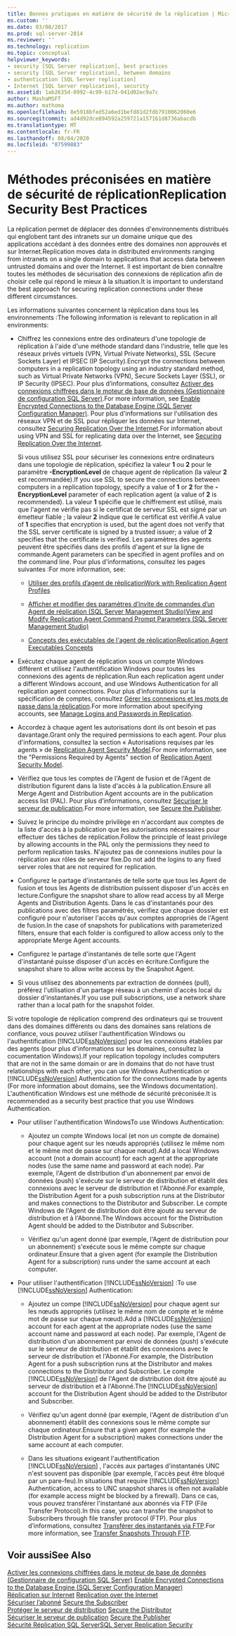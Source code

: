 ```yaml
---
title: Bonnes pratiques en matière de sécurité de la réplication | Microsoft Docs
ms.custom: ''
ms.date: 03/08/2017
ms.prod: sql-server-2014
ms.reviewer: ''
ms.technology: replication
ms.topic: conceptual
helpviewer_keywords:
- security [SQL Server replication], best practices
- security [SQL Server replication], between domains
- authentication [SQL Server replication]
- Internet [SQL Server replication], security
ms.assetid: 1ab2635d-0992-4c99-b17d-041d02ec9a7c
author: MashaMSFT
ms.author: mathoma
ms.openlocfilehash: 8e5918bfed52a6ed1befd81d2fdb7910062060e6
ms.sourcegitcommit: ad4d92dce894592a259721a1571b1d8736abacdb
ms.translationtype: MT
ms.contentlocale: fr-FR
ms.lasthandoff: 08/04/2020
ms.locfileid: "87599883"
---
```

# <a name="replication-security-best-practices"></a><span data-ttu-id="a9626-102">Méthodes préconisées en matière de sécurité de réplication</span><span class="sxs-lookup"><span data-stu-id="a9626-102">Replication Security Best Practices</span></span>
  <span data-ttu-id="a9626-103">La réplication permet de déplacer des données d'environnements distribués qui englobent tant des intranets sur un domaine unique que des applications accédant à des données entre des domaines non approuvés et sur Internet.</span><span class="sxs-lookup"><span data-stu-id="a9626-103">Replication moves data in distributed environments ranging from intranets on a single domain to applications that access data between untrusted domains and over the Internet.</span></span> <span data-ttu-id="a9626-104">Il est important de bien connaître toutes les méthodes de sécurisation des connexions de réplication afin de choisir celle qui répond le mieux à la situation.</span><span class="sxs-lookup"><span data-stu-id="a9626-104">It is important to understand the best approach for securing replication connections under these different circumstances.</span></span>  
  
 <span data-ttu-id="a9626-105">Les informations suivantes concernent la réplication dans tous les environnements :</span><span class="sxs-lookup"><span data-stu-id="a9626-105">The following information is relevant to replication in all environments:</span></span>  
  
-   <span data-ttu-id="a9626-106">Chiffrez les connexions entre des ordinateurs d'une topologie de réplication à l'aide d'une méthode standard dans l'industrie, telle que les réseaux privés virtuels (VPN, Virtual Private Networks), SSL (Secure Sockets Layer) et IPSEC (IP Security).</span><span class="sxs-lookup"><span data-stu-id="a9626-106">Encrypt the connections between computers in a replication topology using an industry standard method, such as Virtual Private Networks (VPN), Secure Sockets Layer (SSL), or IP Security (IPSEC).</span></span> <span data-ttu-id="a9626-107">Pour plus d’informations, consultez [Activer des connexions chiffrées dans le moteur de base de données &#40;Gestionnaire de configuration SQL Server&#41;](../../../database-engine/configure-windows/enable-encrypted-connections-to-the-database-engine.md).</span><span class="sxs-lookup"><span data-stu-id="a9626-107">For more information, see [Enable Encrypted Connections to the Database Engine &#40;SQL Server Configuration Manager&#41;](../../../database-engine/configure-windows/enable-encrypted-connections-to-the-database-engine.md).</span></span> <span data-ttu-id="a9626-108">Pour plus d'informations sur l'utilisation des réseaux VPN et de SSL pour répliquer les données sur Internet, consultez [Securing Replication Over the Internet](securing-replication-over-the-internet.md).</span><span class="sxs-lookup"><span data-stu-id="a9626-108">For information about using VPN and SSL for replicating data over the Internet, see [Securing Replication Over the Internet](securing-replication-over-the-internet.md).</span></span>  
  
     <span data-ttu-id="a9626-109">Si vous utilisez SSL pour sécuriser les connexions entre ordinateurs dans une topologie de réplication, spécifiez la valeur **1** ou **2** pour le paramètre **-EncryptionLevel** de chaque agent de réplication (la valeur **2** est recommandée).</span><span class="sxs-lookup"><span data-stu-id="a9626-109">If you use SSL to secure the connections between computers in a replication topology, specify a value of **1** or **2** for the **-EncryptionLevel** parameter of each replication agent (a value of **2** is recommended).</span></span> <span data-ttu-id="a9626-110">La valeur **1** spécifie que le chiffrement est utilisé, mais que l'agent ne vérifie pas si le certificat de serveur SSL est signé par un émetteur fiable ; la valeur **2** indique que le certificat est vérifié.</span><span class="sxs-lookup"><span data-stu-id="a9626-110">A value of **1** specifies that encryption is used, but the agent does not verify that the SSL server certificate is signed by a trusted issuer; a value of **2** specifies that the certificate is verified.</span></span> <span data-ttu-id="a9626-111">Les paramètres des agents peuvent être spécifiés dans des profils d'agent et sur la ligne de commande.</span><span class="sxs-lookup"><span data-stu-id="a9626-111">Agent parameters can be specified in agent profiles and on the command line.</span></span> <span data-ttu-id="a9626-112">Pour plus d'informations, consultez les pages suivantes :</span><span class="sxs-lookup"><span data-stu-id="a9626-112">For more information, see:</span></span>  
  
    -   [<span data-ttu-id="a9626-113">Utiliser des profils d’agent de réplication</span><span class="sxs-lookup"><span data-stu-id="a9626-113">Work with Replication Agent Profiles</span></span>](../agents/replication-agent-profiles.md)  
  
    -   [<span data-ttu-id="a9626-114">Afficher et modifier des paramètres d’invite de commandes d’un Agent de réplication &#40;SQL Server Management Studio&#41;</span><span class="sxs-lookup"><span data-stu-id="a9626-114">View and Modify Replication Agent Command Prompt Parameters &#40;SQL Server Management Studio&#41;</span></span>](../agents/view-and-modify-replication-agent-command-prompt-parameters.md)  
  
    -   [<span data-ttu-id="a9626-115">Concepts des exécutables de l'agent de réplication</span><span class="sxs-lookup"><span data-stu-id="a9626-115">Replication Agent Executables Concepts</span></span>](../concepts/replication-agent-executables-concepts.md)  
  
-   <span data-ttu-id="a9626-116">Exécutez chaque agent de réplication sous un compte Windows différent et utilisez l'authentification Windows pour toutes les connexions des agents de réplication.</span><span class="sxs-lookup"><span data-stu-id="a9626-116">Run each replication agent under a different Windows account, and use Windows Authentication for all replication agent connections.</span></span> <span data-ttu-id="a9626-117">Pour plus d’informations sur la spécification de comptes, consultez [Gérer les connexions et les mots de passe dans la réplication](identity-and-access-control-replication.md#manage-logins-and-passwords-in-replication).</span><span class="sxs-lookup"><span data-stu-id="a9626-117">For more information about specifying accounts, see [Manage Logins and Passwords in Replication](identity-and-access-control-replication.md#manage-logins-and-passwords-in-replication).</span></span>  
  
-   <span data-ttu-id="a9626-118">Accordez à chaque agent les autorisations dont ils ont besoin et pas davantage.</span><span class="sxs-lookup"><span data-stu-id="a9626-118">Grant only the required permissions to each agent.</span></span> <span data-ttu-id="a9626-119">Pour plus d'informations, consultez la section « Autorisations requises par les agents » de [Replication Agent Security Model](replication-agent-security-model.md).</span><span class="sxs-lookup"><span data-stu-id="a9626-119">For more information, see the "Permissions Required by Agents" section of [Replication Agent Security Model](replication-agent-security-model.md).</span></span>  
  
-   <span data-ttu-id="a9626-120">Vérifiez que tous les comptes de l'Agent de fusion et de l'Agent de distribution figurent dans la liste d'accès à la publication.</span><span class="sxs-lookup"><span data-stu-id="a9626-120">Ensure all Merge Agent and Distribution Agent accounts are in the publication access list (PAL).</span></span> <span data-ttu-id="a9626-121">Pour plus d’informations, consultez [Sécuriser le serveur de publication](secure-the-publisher.md).</span><span class="sxs-lookup"><span data-stu-id="a9626-121">For more information, see [Secure the Publisher](secure-the-publisher.md).</span></span>  
  
-   <span data-ttu-id="a9626-122">Suivez le principe du moindre privilège en n'accordant aux comptes de la liste d'accès à la publication que les autorisations nécessaires pour effectuer des tâches de réplication.</span><span class="sxs-lookup"><span data-stu-id="a9626-122">Follow the principle of least privilege by allowing accounts in the PAL only the permissions they need to perform replication tasks.</span></span> <span data-ttu-id="a9626-123">N'ajoutez pas de connexions inutiles pour la réplication aux rôles de serveur fixe.</span><span class="sxs-lookup"><span data-stu-id="a9626-123">Do not add the logins to any fixed server roles that are not required for replication.</span></span>  
  
-   <span data-ttu-id="a9626-124">Configurez le partage d'instantanés de telle sorte que tous les Agent de fusion et tous les Agents de distribution puissent disposer d'un accès en lecture.</span><span class="sxs-lookup"><span data-stu-id="a9626-124">Configure the snapshot share to allow read access by all Merge Agents and Distribution Agents.</span></span> <span data-ttu-id="a9626-125">Dans le cas d'instantanés pour des publications avec des filtres paramétrés, vérifiez que chaque dossier est configuré pour n'autoriser l'accès qu'aux comptes appropriés de l'Agent de fusion.</span><span class="sxs-lookup"><span data-stu-id="a9626-125">In the case of snapshots for publications with parameterized filters, ensure that each folder is configured to allow access only to the appropriate Merge Agent accounts.</span></span>  
  
-   <span data-ttu-id="a9626-126">Configurez le partage d'instantanés de telle sorte que l'Agent d'instantané puisse disposer d'un accès en écriture.</span><span class="sxs-lookup"><span data-stu-id="a9626-126">Configure the snapshot share to allow write access by the Snapshot Agent.</span></span>  
  
-   <span data-ttu-id="a9626-127">Si vous utilisez des abonnements par extraction de données (pull), préférez l'utilisation d'un partage réseau à un chemin d'accès local du dossier d'instantanés.</span><span class="sxs-lookup"><span data-stu-id="a9626-127">If you use pull subscriptions, use a network share rather than a local path for the snapshot folder.</span></span>  
  
 <span data-ttu-id="a9626-128">Si votre topologie de réplication comprend des ordinateurs qui se trouvent dans des domaines différents ou dans des domaines sans relations de confiance, vous pouvez utiliser l'authentification Windows ou l'authentification [!INCLUDE[ssNoVersion](../../../includes/ssnoversion-md.md)] pour les connexions établies par des agents (pour plus d'informations sur les domaines, consultez la cocumentation Windows).</span><span class="sxs-lookup"><span data-stu-id="a9626-128">If your replication topology includes computers that are not in the same domain or are in domains that do not have trust relationships with each other, you can use Windows Authentication or [!INCLUDE[ssNoVersion](../../../includes/ssnoversion-md.md)] Authentication for the connections made by agents (For more information about domains, see the Windows documentation).</span></span> <span data-ttu-id="a9626-129">L'authentification Windows est une méthode de sécurité préconisée.</span><span class="sxs-lookup"><span data-stu-id="a9626-129">It is recommended as a security best practice that you use Windows Authentication.</span></span>  
  
-   <span data-ttu-id="a9626-130">Pour utiliser l'authentification Windows</span><span class="sxs-lookup"><span data-stu-id="a9626-130">To use Windows Authentication:</span></span>  
  
    -   <span data-ttu-id="a9626-131">Ajoutez un compte Windows local (et non un compte de domaine) pour chaque agent sur les nœuds appropriés (utilisez le même nom et le même mot de passe sur chaque nœud).</span><span class="sxs-lookup"><span data-stu-id="a9626-131">Add a local Windows account (not a domain account) for each agent at the appropriate nodes (use the same name and password at each node).</span></span> <span data-ttu-id="a9626-132">Par exemple, l'Agent de distribution d'un abonnement par envoi de données (push) s'exécute sur le serveur de distribution et établit des connexions avec le serveur de distribution et l'Abonné.</span><span class="sxs-lookup"><span data-stu-id="a9626-132">For example, the Distribution Agent for a push subscription runs at the Distributor and makes connections to the Distributor and Subscriber.</span></span> <span data-ttu-id="a9626-133">Le compte Windows de l'Agent de distribution doit être ajouté au serveur de distribution et à l'Abonné.</span><span class="sxs-lookup"><span data-stu-id="a9626-133">The Windows account for the Distribution Agent should be added to the Distributor and Subscriber.</span></span>  
  
    -   <span data-ttu-id="a9626-134">Vérifiez qu'un agent donné (par exemple, l'Agent de distribution pour un abonnement) s'exécute sous le même compte sur chaque ordinateur.</span><span class="sxs-lookup"><span data-stu-id="a9626-134">Ensure that a given agent (for example the Distribution Agent for a subscription) runs under the same account at each computer.</span></span>  
  
-   <span data-ttu-id="a9626-135">Pour utiliser l'authentification [!INCLUDE[ssNoVersion](../../../includes/ssnoversion-md.md)] :</span><span class="sxs-lookup"><span data-stu-id="a9626-135">To use [!INCLUDE[ssNoVersion](../../../includes/ssnoversion-md.md)] Authentication:</span></span>  
  
    -   <span data-ttu-id="a9626-136">Ajoutez un compe [!INCLUDE[ssNoVersion](../../../includes/ssnoversion-md.md)] pour chaque agent sur les nœuds appropriés (utilisez le même nom de compte et le même mot de passe sur chaque nœud).</span><span class="sxs-lookup"><span data-stu-id="a9626-136">Add a [!INCLUDE[ssNoVersion](../../../includes/ssnoversion-md.md)] account for each agent at the appropriate nodes (use the same account name and password at each node).</span></span> <span data-ttu-id="a9626-137">Par exemple, l'Agent de distribution d'un abonnement par envoi de données (push) s'exécute sur le serveur de distribution et établit des connexions avec le serveur de distribution et l'Abonné.</span><span class="sxs-lookup"><span data-stu-id="a9626-137">For example, the Distribution Agent for a push subscription runs at the Distributor and makes connections to the Distributor and Subscriber.</span></span> <span data-ttu-id="a9626-138">Le compte [!INCLUDE[ssNoVersion](../../../includes/ssnoversion-md.md)] de l'Agent de distribution doit être ajouté au serveur de distribution et à l'Abonné.</span><span class="sxs-lookup"><span data-stu-id="a9626-138">The [!INCLUDE[ssNoVersion](../../../includes/ssnoversion-md.md)] account for the Distribution Agent should be added to the Distributor and Subscriber.</span></span>  
  
    -   <span data-ttu-id="a9626-139">Vérifiez qu'un agent donné (par exemple, l'Agent de distribution d'un abonnement) établit des connexions sous le même compte sur chaque ordinateur.</span><span class="sxs-lookup"><span data-stu-id="a9626-139">Ensure that a given agent (for example the Distribution Agent for a subscription) makes connections under the same account at each computer.</span></span>  
  
    -   <span data-ttu-id="a9626-140">Dans les situations exigeant l'authentification [!INCLUDE[ssNoVersion](../../../includes/ssnoversion-md.md)] , l'accès aux partages d'instantanés UNC n'est souvent pas disponible (par exemple, l'accès peut être bloqué par un pare-feu).</span><span class="sxs-lookup"><span data-stu-id="a9626-140">In situations that require [!INCLUDE[ssNoVersion](../../../includes/ssnoversion-md.md)] Authentication, access to UNC snapshot shares is often not available (for example access might be blocked by a firewall).</span></span> <span data-ttu-id="a9626-141">Dans ce cas, vous pouvez transférer l'instantané aux abonnés via FTP (File Transfer Protocol).</span><span class="sxs-lookup"><span data-stu-id="a9626-141">In this case, you can transfer the snapshot to Subscribers through file transfer protocol (FTP).</span></span> <span data-ttu-id="a9626-142">Pour plus d’informations, consultez [Transférer des instantanés via FTP](../transfer-snapshots-through-ftp.md).</span><span class="sxs-lookup"><span data-stu-id="a9626-142">For more information, see [Transfer Snapshots Through FTP](../transfer-snapshots-through-ftp.md).</span></span>  
  
## <a name="see-also"></a><span data-ttu-id="a9626-143">Voir aussi</span><span class="sxs-lookup"><span data-stu-id="a9626-143">See Also</span></span>  
 <span data-ttu-id="a9626-144">[Activer les connexions chiffrées dans le moteur de base de données &#40;Gestionnaire de configuration SQL Server&#41;](../../../database-engine/configure-windows/enable-encrypted-connections-to-the-database-engine.md) </span><span class="sxs-lookup"><span data-stu-id="a9626-144">[Enable Encrypted Connections to the Database Engine &#40;SQL Server Configuration Manager&#41;](../../../database-engine/configure-windows/enable-encrypted-connections-to-the-database-engine.md) </span></span>  
 <span data-ttu-id="a9626-145">[Réplication sur Internet](../replication-over-the-internet.md) </span><span class="sxs-lookup"><span data-stu-id="a9626-145">[Replication over the Internet](../replication-over-the-internet.md) </span></span>  
 <span data-ttu-id="a9626-146">[Sécuriser l’abonné](secure-the-subscriber.md) </span><span class="sxs-lookup"><span data-stu-id="a9626-146">[Secure the Subscriber](secure-the-subscriber.md) </span></span>  
 <span data-ttu-id="a9626-147">[Protéger le serveur de distribution](secure-the-distributor.md) </span><span class="sxs-lookup"><span data-stu-id="a9626-147">[Secure the Distributor](secure-the-distributor.md) </span></span>  
 <span data-ttu-id="a9626-148">[Sécuriser le serveur de publication](secure-the-publisher.md) </span><span class="sxs-lookup"><span data-stu-id="a9626-148">[Secure the Publisher](secure-the-publisher.md) </span></span>  
 [<span data-ttu-id="a9626-149">Sécurité Réplication SQL Server</span><span class="sxs-lookup"><span data-stu-id="a9626-149">SQL Server Replication Security</span></span>](view-and-modify-replication-security-settings.md)  
  
  
